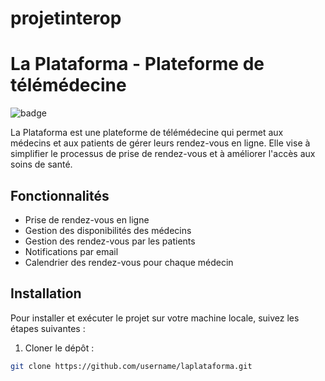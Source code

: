 # projetinterop

# La Plataforma - Plateforme de télémédecine

![badge](https://img.shields.io/badge/version-1.0.0-brightgreen)

La Plataforma est une plateforme de télémédecine qui permet aux médecins et aux patients de gérer leurs rendez-vous en ligne. Elle vise à simplifier le processus de prise de rendez-vous et à améliorer l'accès aux soins de santé.

## Fonctionnalités

- Prise de rendez-vous en ligne
- Gestion des disponibilités des médecins
- Gestion des rendez-vous par les patients
- Notifications par email
- Calendrier des rendez-vous pour chaque médecin

## Installation

Pour installer et exécuter le projet sur votre machine locale, suivez les étapes suivantes :

1. Cloner le dépôt :

```bash
git clone https://github.com/username/laplataforma.git
